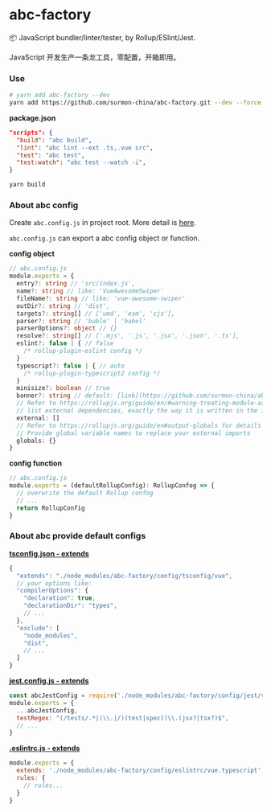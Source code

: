 # abc-factory
📦 JavaScript bundler/linter/tester, by Rollup/ESlint/Jest.

JavaScript 开发生产一条龙工具，零配置，开箱即用。

### Use

```bash
# yarn add abc-factory --dev
yarn add https://github.com/surmon-china/abc-factory.git --dev --force
```

**package.json**
```json
"scripts": {
  "build": "abc build",
  "lint": "abc lint --ext .ts,.vue src",
  "test": "abc test",
  "test:watch": "abc test --watch -i",
}
```

```bash
yarn build
```

### About abc config

Create `abc.config.js` in project root. More detail is [here](https://github.com/surmon-china/abc-factory/blob/master/lib/default.js).

`abc.config.js` can export a abc config object or function.

**config object**
```ts
// abc.config.js
module.exports = {
  entry?: string // 'src/index.js',
  name?: string // like: 'VueAwesomeSwiper'
  fileName?: string // like: 'vue-awesome-swiper'
  outDir?: string // 'dist',
  targets?: string[] // ['umd', 'esm', 'cjs'],
  parser?: string // 'buble' | 'babel'
  parserOptions?: object // {}
  resolve?: string[] // ['.mjs', '.js', '.jsx', '.json', '.ts'],
  eslint?: false | { // false
    /* rollup-plugin-eslint config */
  }
  typescript?: false | { // auto
    /* rollup-plugin-typescript2 config */
  }
  minisize?: boolean // true
  banner?: string // default: [link](https://github.com/surmon-china/abc-factory/blob/master/lib/default.js#L18)
  // Refer to https://rollupjs.org/guide/en/#warning-treating-module-as-external-dependency
  // list external dependencies, exactly the way it is written in the import statement.
  external: []
  // Refer to https://rollupjs.org/guide/en#output-globals for details
  // Provide global variable names to replace your external imports
  globals: {}
}
```

**config function**
```ts
// abc.config.js
module.exports = (defaultRollupConfig): RollupConfog => {
  // overwrite the default Rollup confog
  // ...
  return RollupConfig
}
```

### About abc provide default configs

**[tsconfig.json - extends](https://www.typescriptlang.org/tsconfig#extends)**

```js
{
  "extends": "./node_modules/abc-factory/config/tsconfig/vue",
  // your options like:
  "compilerOptions": {
    "declaration": true,
    "declarationDir": "types",
    // ...
  },
  "exclude": [
    "node_modules",
    "dist",
    // ...
  ]
}
```

**[jest.config.js - extends](https://jestjs.io/docs/en/configuration)**

```js
const abcJestConfig = require('./node_modules/abc-factory/config/jest/vue.typescript')
module.exports = {
  ...abcJestConfig,
  testRegex: "(/tests/.*|(\\.|/)(test|spec))\\.(jsx?|tsx?)$",
  // ...
}
```

**[.eslintrc.js - extends](https://eslint.org/docs/user-guide/configuring#extending-configuration-files)**

```js
module.exports = {
  extends: './node_modules/abc-factory/config/eslintrc/vue.typescript',
  rules: {
    // rules...
  }
}
```
